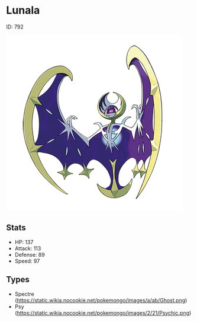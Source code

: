 # Lunala


ID: 792

![](https://raw.githubusercontent.com/PokeAPI/sprites/master/sprites/pokemon/other/official-artwork/792.png "Lunala")

## Stats


 - HP: 137
 - Attack: 113
 - Defense: 89
 - Speed: 97

## Types


 - Spectre (https://static.wikia.nocookie.net/pokemongo/images/a/ab/Ghost.png)
 - Psy (https://static.wikia.nocookie.net/pokemongo/images/2/21/Psychic.png)
